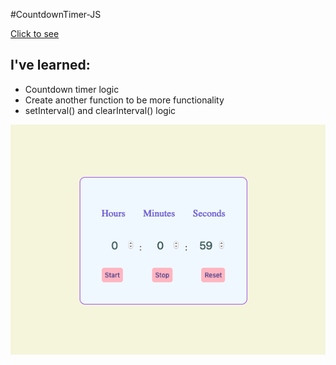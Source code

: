 #CountdownTimer-JS

[Click to see]()

## I've learned:

- Countdown timer logic
- Create another function to be more functionality
- setInterval() and clearInterval() logic

![.](ss.png)
